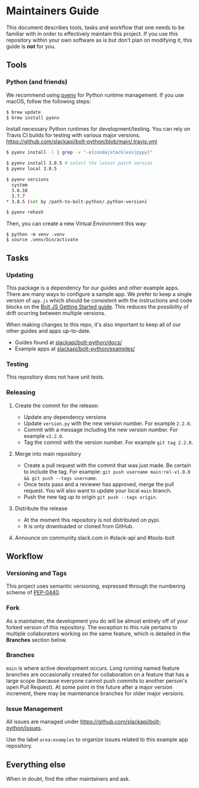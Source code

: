 # Maintainers Guide

This document describes tools, tasks and workflow that one needs to be familiar with in order to effectively maintain
this project. If you use this repository within your own software as is but don't plan on modifying it, this guide is
**not** for you.

## Tools

### Python (and friends)

We recommend using [pyenv](https://github.com/pyenv/pyenv) for Python runtime management. If you use macOS, follow the following steps:

```bash
$ brew update
$ brew install pyenv
```

Install necessary Python runtimes for development/testing. You can rely on Travis CI builds for testing with various major versions. https://github.com/slackapi/bolt-python/blob/main/.travis.yml

```bash
$ pyenv install -l | grep -v "-e[conda|stackless|pypy]"

$ pyenv install 3.8.5 # select the latest patch version
$ pyenv local 3.8.5

$ pyenv versions
  system
  3.6.10
  3.7.7
* 3.8.5 (set by /path-to-bolt-python/.python-version)

$ pyenv rehash
```

Then, you can create a new Virtual Environment this way:

```
$ python -m venv .venv
$ source .venv/bin/activate
```

## Tasks

### Updating

This package is a dependency for our guides and other example apps. There are many ways to configure a sample app. We prefer to keep a single version of `app.js` which should be consistent with the instructions and code blocks on the [Bolt JS Getting Started guide](https://slack.dev/bolt-js/tutorial/getting-started). This reduces the possibility of drift ocurring between multiple versions. 

When making changes to this repo, it's also important to keep all of our other guides and apps up-to-date.

- Guides found at [slackapi/bolt-python/docs/](https://github.com/slackapi/bolt-python/tree/main/docs)
- Example apps at [slackapi/bolt-python/examples/](https://github.com/slackapi/bolt-python/tree/main/examples)

### Testing

This repository does not have unit tests.

### Releasing

1.  Create the commit for the release:
    *  Update any dependency versions 
    *  Update `version.py` with the new version number. For example `2.2.0`.
    *  Commit with a message including the new version number. For example `v2.2.0`.
    *  Tag the commit with the version number. For example `git tag 2.2.0`.

2.  Merge into main repository
    *  Create a pull request with the commit that was just made. Be certain to include the tag. For
       example: `git push username main:rel-v1.0.8 && git push --tags username`.
    *  Once tests pass and a reviewer has approved, merge the pull request. You will also want to
       update your local `main` branch.
    *  Push the new tag up to origin `git push --tags origin`.

3.  Distribute the release
    *  At the moment this repository is not distributed on pypi.
    *  It is only downloaded or cloned from GitHub.

4.  Announce on community.slack.com in #slack-api and #tools-bolt

## Workflow

### Versioning and Tags

This project uses semantic versioning, expressed through the numbering scheme of
[PEP-0440](https://www.python.org/dev/peps/pep-0440/).

### Fork

As a maintainer, the development you do will be almost entirely off of your forked version of this repository. The exception to this rule pertains to multiple collaborators working on the same feature, which is detailed in the **Branches** section below.

### Branches

`main` is where active development occurs. Long running named feature branches are occasionally created for
collaboration on a feature that has a large scope (because everyone cannot push commits to another person's open Pull
Request). At some point in the future after a major version increment, there may be maintenance branches for older major
versions.

### Issue Management

All issues are managed under https://github.com/slackapi/bolt-python/issues.

Use the label `area:examples` to organize issues related to this example app repository.

## Everything else

When in doubt, find the other maintainers and ask.